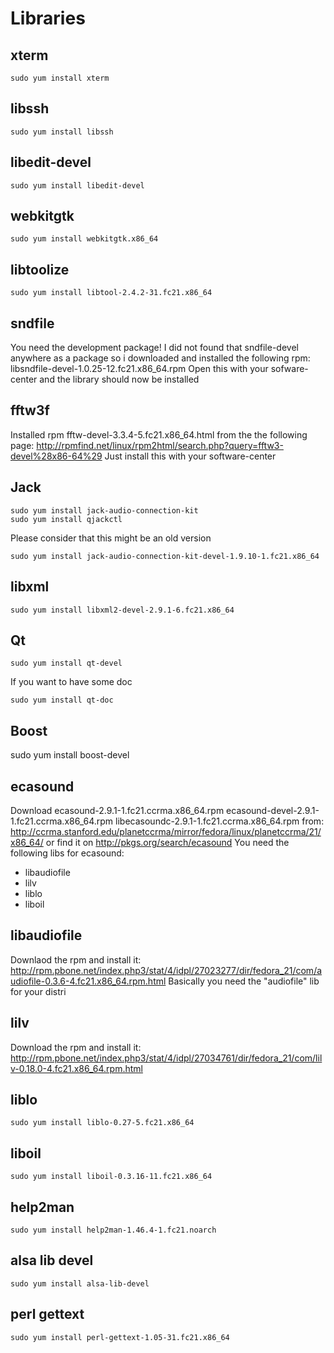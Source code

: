 # Libraries

## xterm
```
sudo yum install xterm
```

## libssh

```
sudo yum install libssh
```

## libedit-devel

```
sudo yum install libedit-devel
```

## webkitgtk

```
sudo yum install webkitgtk.x86_64
```

## libtoolize

```
sudo yum install libtool-2.4.2-31.fc21.x86_64
```

## sndfile 

You need the development package!
I did not found that sndfile-devel anywhere as a package so i downloaded
and installed the following rpm:
libsndfile-devel-1.0.25-12.fc21.x86_64.rpm
Open this with your sofware-center and the library should now be installed

## fftw3f

Installed rpm fftw-devel-3.3.4-5.fc21.x86_64.html from the the following page:
http://rpmfind.net/linux/rpm2html/search.php?query=fftw3-devel%28x86-64%29
Just install this with your software-center

## Jack

```
sudo yum install jack-audio-connection-kit
sudo yum install qjackctl
```

Please consider that this might be an old version
```
sudo yum install jack-audio-connection-kit-devel-1.9.10-1.fc21.x86_64
```

## libxml

```
sudo yum install libxml2-devel-2.9.1-6.fc21.x86_64
```

## Qt

```
sudo yum install qt-devel
```

If you want to have some doc

```
sudo yum install qt-doc
```

## Boost

sudo yum install boost-devel

## ecasound

Download 
ecasound-2.9.1-1.fc21.ccrma.x86_64.rpm
ecasound-devel-2.9.1-1.fc21.ccrma.x86_64.rpm
libecasoundc-2.9.1-1.fc21.ccrma.x86_64.rpm
from:
http://ccrma.stanford.edu/planetccrma/mirror/fedora/linux/planetccrma/21/x86_64/
or find it on
http://pkgs.org/search/ecasound
You need the following libs for ecasound:
- libaudiofile
- lilv
- liblo
- liboil

## libaudiofile

Downlaod the rpm and install it:
http://rpm.pbone.net/index.php3/stat/4/idpl/27023277/dir/fedora_21/com/audiofile-0.3.6-4.fc21.x86_64.rpm.html
Basically you need the "audiofile" lib for your distri

## lilv

Download the rpm and install it:
http://rpm.pbone.net/index.php3/stat/4/idpl/27034761/dir/fedora_21/com/lilv-0.18.0-4.fc21.x86_64.rpm.html

## liblo

```
sudo yum install liblo-0.27-5.fc21.x86_64
```

## liboil

```
sudo yum install liboil-0.3.16-11.fc21.x86_64
```

## help2man

```
sudo yum install help2man-1.46.4-1.fc21.noarch
```

## alsa lib devel

```
sudo yum install alsa-lib-devel
```

## perl gettext
```
sudo yum install perl-gettext-1.05-31.fc21.x86_64
```